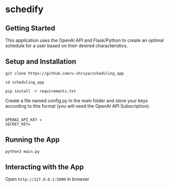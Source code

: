 # schedify

## Getting Started

This application uses the OpenAI API and Flask/Python to create an optimal schedule for a user based on their desired characteristics.

## Setup and Installation


```
git clone https://github.com/u-shriya/scheduling_app

```

```
cd scheduling_app
```

```
pip install -r requirements.txt
```

Create a file named config.py in the main folder and store your keys according to this format (you will need the OpenAI API Subscription):

```

OPENAI_API_KEY = 
SECRET_KEY= 

```

## Running the App

```
python3 main.py
```

## Interacting with the App

Open `http://127.0.0.1:5000` in browser



